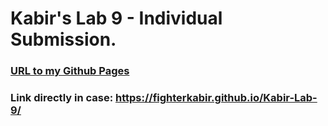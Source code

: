 # Kabir's Lab 9 - Individual Submission.

### [URL to my Github Pages](https://fighterkabir.github.io/Kabir-Lab-9/)
### Link directly in case: https://fighterkabir.github.io/Kabir-Lab-9/